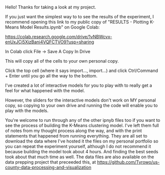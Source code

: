 Hello! Thanks for taking a look at my project.

If you just want the simplest way to to see the results of the experiment, I recommend 
opening this link to my public copy of "RESULTS - Plotting K-Means Model Results.ipynb" on Google Colab:

https://colab.research.google.com/drive/1vNBWcvx-enUxJCj5XizBani4VQFCTVO9?usp=sharing


In Colab click File -> Save A Copy In Drive

This will copy all of the cells to your own personal copy. 

Click the top cell (where it says import..., import...) and click Ctrl/Command + Enter until you go all the way to the bottom.

I've created a lot of interactive models for you to play with to really get a feel for what happened with the model.

However, the sliders for the interactive models don't work on MY personal copy, so copying to your own drive and running the code will enable you to play with the models.


You're welcome to run through any of the other ipnyb files too if you want to see the process of building the K-Means clustering model. I've left them full of notes from my thought process along the way, and with the print statements that happened from running everything. 
They are all set to download the data where I've hosted it the files on my personal portfolio so you can repeat the experiment yourself, although I do not recommend it because building the model took about 4 hours. And finding the best seeds took about that much time as well.
The data files are also available on the data prepping project that preceeded this, at https://github.com/Tyrowo/us-county-data-processing-and-visualization
